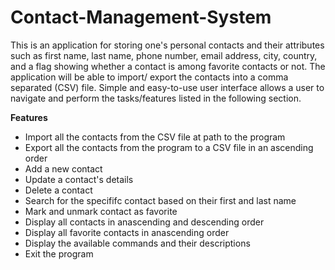 # Contact-Management-System

This is an application for storing one's personal contacts and their attributes such as first name, last name, phone number, email address, city, country, and a flag showing whether a contact is among favorite contacts or not. The application will be able to import/ export the contacts into a comma separated (CSV) file. Simple and easy-to-use user interface allows a user to navigate and perform the tasks/features listed in the following section.

**Features**
- Import all the contacts from the CSV file at path to the program
- Export all the contacts from the program to a CSV file in an ascending order
- Add a new contact
- Update a contact's details
- Delete a contact
- Search for the specififc contact based on their first and last name
- Mark and unmark contact as favorite
- Display all contacts in anascending and descending order
- Display all favorite contacts in anascending order
- Display the available commands and their descriptions
- Exit the program
